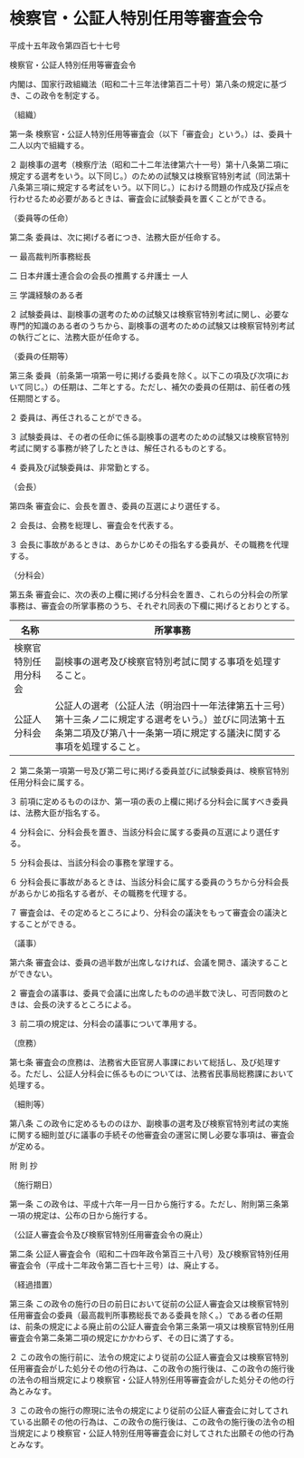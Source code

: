 # 検察官・公証人特別任用等審査会令

平成十五年政令第四百七十七号

検察官・公証人特別任用等審査会令

内閣は、国家行政組織法（昭和二十三年法律第百二十号）第八条の規定に基づき、この政令を制定する。

（組織）

第一条 検察官・公証人特別任用等審査会（以下「審査会」という。）は、委員十二人以内で組織する。

２ 副検事の選考（検察庁法（昭和二十二年法律第六十一号）第十八条第二項に規定する選考をいう。以下同じ。）のための試験又は検察官特別考試（同法第十八条第三項に規定する考試をいう。以下同じ。）における問題の作成及び採点を行わせるため必要があるときは、審査会に試験委員を置くことができる。

（委員等の任命）

第二条 委員は、次に掲げる者につき、法務大臣が任命する。

一 最高裁判所事務総長

二 日本弁護士連合会の会長の推薦する弁護士 一人

三 学識経験のある者

２ 試験委員は、副検事の選考のための試験又は検察官特別考試に関し、必要な専門的知識のある者のうちから、副検事の選考のための試験又は検察官特別考試の執行ごとに、法務大臣が任命する。

（委員の任期等）

第三条 委員（前条第一項第一号に掲げる委員を除く。以下この項及び次項において同じ。）の任期は、二年とする。ただし、補欠の委員の任期は、前任者の残任期間とする。

２ 委員は、再任されることができる。

３ 試験委員は、その者の任命に係る副検事の選考のための試験又は検察官特別考試に関する事務が終了したときは、解任されるものとする。

４ 委員及び試験委員は、非常勤とする。

（会長）

第四条 審査会に、会長を置き、委員の互選により選任する。

２ 会長は、会務を総理し、審査会を代表する。

３ 会長に事故があるときは、あらかじめその指名する委員が、その職務を代理する。

（分科会）

第五条 審査会に、次の表の上欄に掲げる分科会を置き、これらの分科会の所掌事務は、審査会の所掌事務のうち、それぞれ同表の下欄に掲げるとおりとする。

名称 | 所掌事務  
---|---  
検察官特別任用分科会 | 副検事の選考及び検察官特別考試に関する事項を処理すること。  
公証人分科会 | 公証人の選考（公証人法（明治四十一年法律第五十三号）第十三条ノ二に規定する選考をいう。）並びに同法第十五条第二項及び第八十一条第一項に規定する議決に関する事項を処理すること。  
  
２ 第二条第一項第一号及び第二号に掲げる委員並びに試験委員は、検察官特別任用分科会に属する。

３ 前項に定めるもののほか、第一項の表の上欄に掲げる分科会に属すべき委員は、法務大臣が指名する。

４ 分科会に、分科会長を置き、当該分科会に属する委員の互選により選任する。

５ 分科会長は、当該分科会の事務を掌理する。

６ 分科会長に事故があるときは、当該分科会に属する委員のうちから分科会長があらかじめ指名する者が、その職務を代理する。

７ 審査会は、その定めるところにより、分科会の議決をもって審査会の議決とすることができる。

（議事）

第六条 審査会は、委員の過半数が出席しなければ、会議を開き、議決することができない。

２ 審査会の議事は、委員で会議に出席したものの過半数で決し、可否同数のときは、会長の決するところによる。

３ 前二項の規定は、分科会の議事について準用する。

（庶務）

第七条 審査会の庶務は、法務省大臣官房人事課において総括し、及び処理する。ただし、公証人分科会に係るものについては、法務省民事局総務課において処理する。

（細則等）

第八条 この政令に定めるもののほか、副検事の選考及び検察官特別考試の実施に関する細則並びに議事の手続その他審査会の運営に関し必要な事項は、審査会が定める。

附 則 抄

（施行期日）

第一条 この政令は、平成十六年一月一日から施行する。ただし、附則第三条第一項の規定は、公布の日から施行する。

（公証人審査会令及び検察官特別任用審査会令の廃止）

第二条 公証人審査会令（昭和二十四年政令第百三十八号）及び検察官特別任用審査会令（平成十二年政令第二百七十三号）は、廃止する。

（経過措置）

第三条 この政令の施行の日の前日において従前の公証人審査会又は検察官特別任用審査会の委員（最高裁判所事務総長である委員を除く。）である者の任期は、前条の規定による廃止前の公証人審査会令第三条第一項又は検察官特別任用審査会令第二条第二項の規定にかかわらず、その日に満了する。

２ この政令の施行前に、法令の規定により従前の公証人審査会又は検察官特別任用審査会がした処分その他の行為は、この政令の施行後は、この政令の施行後の法令の相当規定により検察官・公証人特別任用等審査会がした処分その他の行為とみなす。

３ この政令の施行の際現に法令の規定により従前の公証人審査会に対してされている出願その他の行為は、この政令の施行後は、この政令の施行後の法令の相当規定により検察官・公証人特別任用等審査会に対してされた出願その他の行為とみなす。
